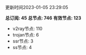 更新时间2023-01-05 23:29:05

**总订阅: 45**
**总节点: 746**
**有效节点: 123**
- v2ray节点: 110
- trojan节点: 6
- ssr节点: 3
- ss节点: 4
